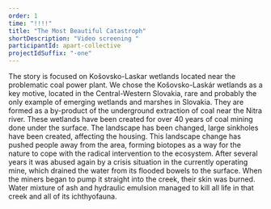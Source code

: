 ```yaml
---
order: 1
time: "!!!!"
title: "The Most Beautiful Catastroph"
shortDescription: "Video screening "
participantId: apart-collective
projectIdSuffix: "-one"
---
```


The story is focused on Košovsko-Laskar wetlands located near the problematic coal power plant. We chose the Košovsko-Laskár wetlands as a key motive, located in the Central-Western Slovakia, rare and probably the only example of emerging wetlands and marshes in Slovakia. They are  formed as a by-product of the underground extraction of coal near the Nitra river. These wetlands have been created for over 40 years of coal mining done under the surface. The landscape has been changed, large sinkholes have been created, affecting the housing. This landscape change has pushed people away from the area, forming biotopes as a way for the nature to cope with the radical intervention to the ecosystem. After several years it was abused again by a crisis situation in the currently operating mine, which drained the water from its flooded bowels to the surface. When the miners began to pump it straight into the creek, their skin was burned. Water mixture of ash and hydraulic emulsion managed to kill all life in that creek and all of its ichthyofauna. 
